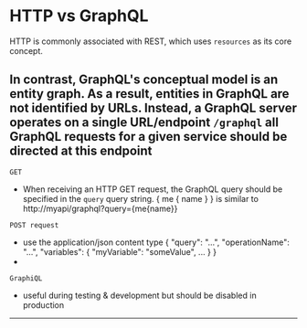 # HTTP vs GraphQL

HTTP is commonly associated with REST, which uses `resources` as its core concept. 

In contrast, GraphQL's conceptual model is an entity graph. 
As a result, entities in GraphQL are not identified by URLs. 
Instead, a GraphQL server operates on a single URL/endpoint     `/graphql`
all GraphQL requests for a given service should be directed at this endpoint
-----------------------------------------------------------------------------------------------------

`GET`
- When receiving an HTTP GET request, the GraphQL query should be specified in the `query` query string.
{ me { name } }         is similar to       http://myapi/graphql?query={me{name}}


`POST request`
- use the application/json content type
    {
        "query": "...",
        "operationName": "...",
        "variables": { "myVariable": "someValue", ... }
    }
- 


`GraphiQL`
- useful during testing & development but should be disabled in production

-----------------------------------------------------------------------------------------------------